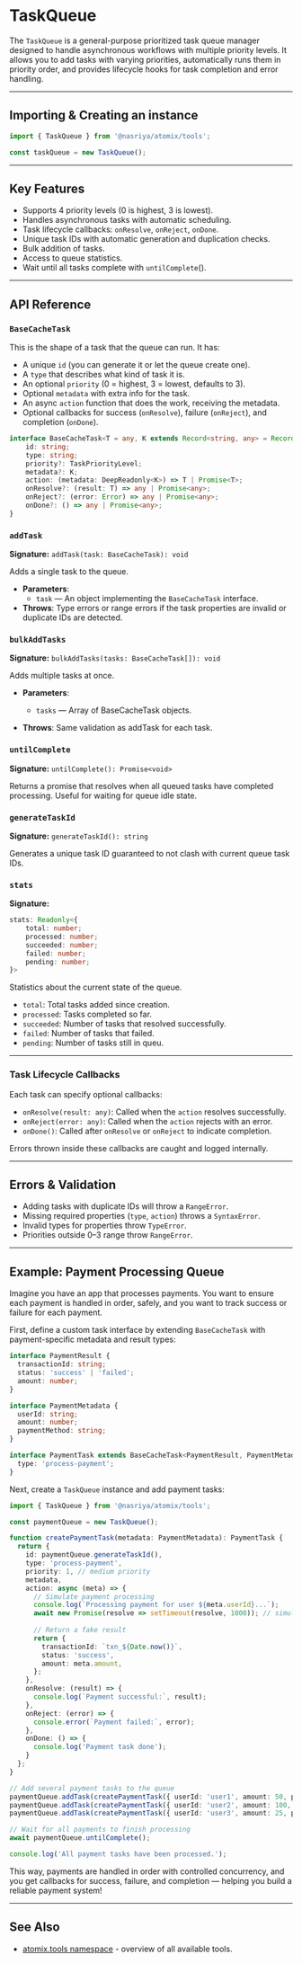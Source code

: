 # TaskQueue

The `TaskQueue` is a general-purpose prioritized task queue manager designed to handle asynchronous workflows with multiple priority levels. It allows you to add tasks with varying priorities, automatically runs them in priority order, and provides lifecycle hooks for task completion and error handling.

---

## Importing & Creating an instance

```ts
import { TaskQueue } from '@nasriya/atomix/tools';

const taskQueue = new TaskQueue();
```
---

## Key Features
- Supports 4 priority levels (0 is highest, 3 is lowest).
- Handles asynchronous tasks with automatic scheduling.
- Task lifecycle callbacks: `onResolve`, `onReject`, `onDone`.
- Unique task IDs with automatic generation and duplication checks.
- Bulk addition of tasks.
- Access to queue statistics.
- Wait until all tasks complete with `untilComplete`().
---

## API Reference

### `BaseCacheTask`
This is the shape of a task that the queue can run. It has:

- A unique `id` (you can generate it or let the queue create one).
- A `type` that describes what kind of task it is.
- An optional `priority` (0 = highest, 3 = lowest, defaults to 3).
- Optional `metadata` with extra info for the task.
- An async `action` function that does the work, receiving the metadata.
- Optional callbacks for success (`onResolve`), failure (`onReject`), and completion (`onDone`).

```ts
interface BaseCacheTask<T = any, K extends Record<string, any> = Record<string, any>> {
    id: string;
    type: string;
    priority?: TaskPriorityLevel;
    metadata?: K;
    action: (metadata: DeepReadonly<K>) => T | Promise<T>;
    onResolve?: (result: T) => any | Promise<any>;
    onReject?: (error: Error) => any | Promise<any>;
    onDone?: () => any | Promise<any>;
}
```

### `addTask`
**Signature:** `addTask(task: BaseCacheTask): void`

Adds a single task to the queue.
- **Parameters**:
  - `task` — An object implementing the `BaseCacheTask` interface.
- **Throws**: Type errors or range errors if the task properties are invalid or duplicate IDs are detected.

### `bulkAddTasks`
**Signature:** `bulkAddTasks(tasks: BaseCacheTask[]): void`

Adds multiple tasks at once.
- **Parameters**:
    - `tasks` — Array of BaseCacheTask objects.

- **Throws**: Same validation as addTask for each task.

### `untilComplete`
**Signature:** `untilComplete(): Promise<void>`

Returns a promise that resolves when all queued tasks have completed processing.
Useful for waiting for queue idle state.

### `generateTaskId`
**Signature:** `generateTaskId(): string`

Generates a unique task ID guaranteed to not clash with current queue task IDs.

### `stats`
**Signature:**
```ts
stats: Readonly<{
    total: number;
    processed: number;
    succeeded: number;
    failed: number;
    pending: number;
}>
```

Statistics about the current state of the queue.
- `total`: Total tasks added since creation.
- `processed`: Tasks completed so far.
- `succeeded`: Number of tasks that resolved successfully.
- `failed`: Number of tasks that failed.
- `pending`: Number of tasks still in queu.

---
### Task Lifecycle Callbacks

Each task can specify optional callbacks:
- `onResolve(result: any)`: Called when the `action` resolves successfully.
- `onReject(error: any)`: Called when the `action` rejects with an error.
- `onDone()`: Called after `onResolve` or `onReject` to indicate completion.

Errors thrown inside these callbacks are caught and logged internally.

---
## Errors & Validation

- Adding tasks with duplicate IDs will throw a `RangeError`.
- Missing required properties (`type`, `action`) throws a `SyntaxError`.
- Invalid types for properties throw `TypeError`.
- Priorities outside 0–3 range throw `RangeError`.

---
## Example: Payment Processing Queue

Imagine you have an app that processes payments. You want to ensure each payment is handled in order, safely, and you want to track success or failure for each payment.

First, define a custom task interface by extending `BaseCacheTask` with payment-specific metadata and result types:

```ts
interface PaymentResult {
  transactionId: string;
  status: 'success' | 'failed';
  amount: number;
}

interface PaymentMetadata {
  userId: string;
  amount: number;
  paymentMethod: string;
}

interface PaymentTask extends BaseCacheTask<PaymentResult, PaymentMetadata> {
  type: 'process-payment';
}
```

Next, create a `TaskQueue` instance and add payment tasks:

```ts
import { TaskQueue } from '@nasriya/atomix/tools';

const paymentQueue = new TaskQueue();

function createPaymentTask(metadata: PaymentMetadata): PaymentTask {
  return {
    id: paymentQueue.generateTaskId(),
    type: 'process-payment',
    priority: 1, // medium priority
    metadata,
    action: async (meta) => {
      // Simulate payment processing
      console.log(`Processing payment for user ${meta.userId}...`);
      await new Promise(resolve => setTimeout(resolve, 1000)); // simulate async work
      
      // Return a fake result
      return {
        transactionId: `txn_${Date.now()}`,
        status: 'success',
        amount: meta.amount,
      };
    },
    onResolve: (result) => {
      console.log(`Payment successful:`, result);
    },
    onReject: (error) => {
      console.error(`Payment failed:`, error);
    },
    onDone: () => {
      console.log('Payment task done');
    }
  };
}

// Add several payment tasks to the queue
paymentQueue.addTask(createPaymentTask({ userId: 'user1', amount: 50, paymentMethod: 'card' }));
paymentQueue.addTask(createPaymentTask({ userId: 'user2', amount: 100, paymentMethod: 'paypal' }));
paymentQueue.addTask(createPaymentTask({ userId: 'user3', amount: 25, paymentMethod: 'card' }));

// Wait for all payments to finish processing
await paymentQueue.untilComplete();

console.log('All payment tasks have been processed.');
```

This way, payments are handled in order with controlled concurrency, and you get callbacks for success, failure, and completion — helping you build a reliable payment system!

---
## See Also

- [atomix.tools namespace](./tools.md) - overview of all available tools.